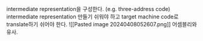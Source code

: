 intermediate representation을 구성한다. (e.g. three-address code) 
intermediate representation 만들기 쉬워야 하고 target machine code로 translate하기 쉬어야 한다.   ![[Pasted image 20240408052607.png]]
어셈블리와 유사.